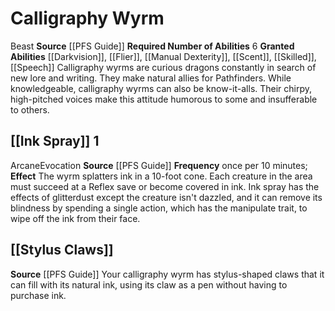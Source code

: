 ﻿---
id: '5'
name: Calligraphy Wyrm
source: '[[DATABASE/source/PFS Guide|PFS Guide]]'
trait: null

---
# Calligraphy Wyrm

<span class="item-trait">Beast</span>
**Source** [[PFS Guide]]
**Required Number of Abilities** 6
**Granted Abilities** [[Darkvision]], [[Flier]], [[Manual Dexterity]], [[Scent]], [[Skilled]], [[Speech]]
Calligraphy wyrms are curious dragons constantly in search of new lore and writing. They make natural allies for Pathfinders. While knowledgeable, calligraphy wyrms can also be know-it-alls. Their chirpy, high-pitched voices make this attitude humorous to some and insufferable to others.

## [[Ink Spray]] <span class="action-icon">1</span>

<span class="item-trait">Arcane</span><span class="item-trait">Evocation</span>
**Source** [[PFS Guide]]
**Frequency** once per 10 minutes; **Effect** The wyrm splatters ink in a 10-foot cone. Each creature in the area must succeed at a Reflex save or become covered in ink. Ink spray has the effects of glitterdust except the creature isn't dazzled, and it can remove its blindness by spending a single action, which has the manipulate trait, to wipe off the ink from their face.

## [[Stylus Claws]]

**Source** [[PFS Guide]]
Your calligraphy wyrm has stylus-shaped claws that it can fill with its natural ink, using its claw as a pen without having to purchase ink.